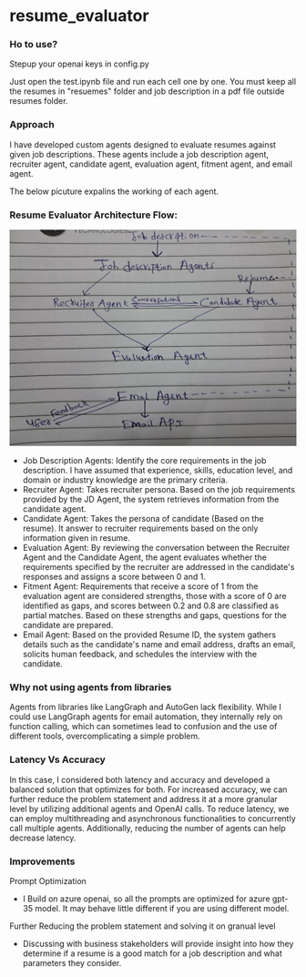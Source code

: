 # resume_evaluator

### Ho to use?

Stepup your openai keys in config.py

Just open the test.ipynb file and run each cell one by one. You must keep all the resumes in "resuemes" folder and job description in a pdf file outside resumes folder.

### Approach

I have developed custom agents designed to evaluate resumes against given job descriptions. These agents include a job description agent, recruiter agent, candidate agent, evaluation agent, fitment agent, and email agent.

The below picuture expalins the working of each agent.

### Resume Evaluator Architecture Flow:

![Example Image](https://github.com/sasidharreddy25/resume_evaluator/blob/main/Images/resume_evaluation_architecture.jpeg)

- Job Description Agents: Identify the core requirements in the job description. I have assumed that experience, skills, education level, and domain or industry knowledge are the primary criteria.
- Recruiter Agent: Takes recruiter persona. Based on the job requirements provided by the JD Agent, the system retrieves information from the candidate agent.
- Candidate Agent: Takes the persona of candidate (Based on the resume). It answer to recruiter requirements based on the only information given in resume.
- Evaluation Agent: By reviewing the conversation between the Recruiter Agent and the Candidate Agent, the agent evaluates whether the requirements specified by the recruiter are addressed in the candidate's responses and assigns a score between 0 and 1.
- Fitment Agent: Requirements that receive a score of 1 from the evaluation agent are considered strengths, those with a score of 0 are identified as gaps, and scores between 0.2 and 0.8 are classified as partial matches. Based on these strengths and gaps, questions for the candidate are prepared.
- Email Agent: Based on the provided Resume ID, the system gathers details such as the candidate's name and email address, drafts an email, solicits human feedback, and schedules the interview with the candidate.


### Why not using agents from libraries

Agents from libraries like LangGraph and AutoGen lack flexibility.
While I could use LangGraph agents for email automation, they internally rely on function calling, which can sometimes lead to confusion and the use of different tools, overcomplicating a simple problem.

### Latency Vs Accuracy

In this case, I considered both latency and accuracy and developed a balanced solution that optimizes for both.
For increased accuracy, we can further reduce the problem statement and address it at a more granular level by utilizing additional agents and OpenAI calls.
To reduce latency, we can employ multithreading and asynchronous functionalities to concurrently call multiple agents. Additionally, reducing the number of agents can help decrease latency.

### Improvements
Prompt Optimization
- I Build on azure openai, so all the prompts are optimized for azure gpt-35 model. It may behave little different if you are using different model.

Further Reducing the problem statement and solving it on granual level
- Discussing with business stakeholders will provide insight into how they determine if a resume is a good match for a job description and what parameters they consider.
